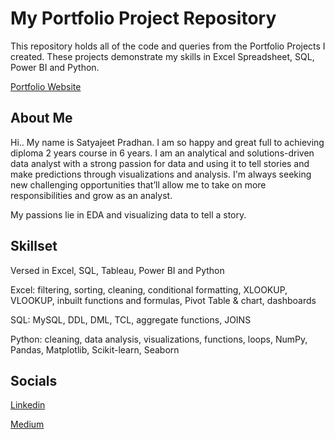 # My Portfolio Project Repository

This repository holds all of the code and queries from the Portfolio Projects I created. These projects demonstrate my skills in Excel Spreadsheet, SQL, Power BI and Python.

[Portfolio Website](https://github.com/sjpradhan/PortfolioProjects.git)

## About Me
Hi..
My name is Satyajeet Pradhan. I am so happy and great full to achieving diploma 2 years course in 6 years. I am an analytical and solutions-driven data analyst with a strong passion for data and using it to tell stories and make predictions through visualizations and analysis. I'm always seeking new challenging opportunities that’ll allow me to take on more responsibilities and grow as an analyst.

My passions lie in EDA and visualizing data to tell a story.

## Skillset
Versed in Excel, SQL, Tableau, Power BI and Python

Excel: filtering, sorting, cleaning, conditional formatting, XLOOKUP, VLOOKUP, inbuilt functions and formulas, Pivot Table & chart, dashboards

SQL: MySQL, DDL, DML, TCL, aggregate functions, JOINS

Python: cleaning, data analysis, visualizations, functions, loops, NumPy, Pandas, Matplotlib, Scikit-learn, Seaborn

## Socials

[Linkedin](https://www.linkedin.com/in/sjpradhan)

[Medium](medium.com/@sjpradhan)
